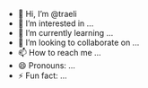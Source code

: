 - 👋 Hi, I’m @traeli
- 👀 I’m interested in ...
- 🌱 I’m currently learning ...
- 💞️ I’m looking to collaborate on ...
- 📫 How to reach me ...
- 😄 Pronouns: ...
- ⚡ Fun fact: ...

<!---
traeli/traeli is a ✨ special ✨ repository because its `README.md` (this file) appears on your GitHub profile.
You can click the Preview link to take a look at your changes.
--->
